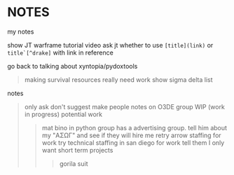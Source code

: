 # NOTES
my notes




show JT warframe tutorial video
ask jt whether to use ``[title](link)`` or ``title`[^drake]`` with link in reference


go back to talking about xyntopia/pydoxtools
> making survival resources
really need work
show sigma delta list

notes
> only ask don't suggest
> make people notes on O3DE group
> WIP (work in progress)
> potential work
> > mat bino in python group has a advertising group. tell him about my "ΑΣΩΓ" and see if they will hire me
> > retry arrow staffing for work
> > try technical staffing in san diego for work
> > tell them I only want short term projects
> > > gorila suit










